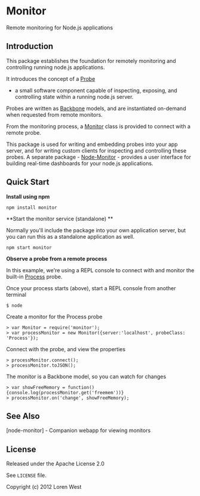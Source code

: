 Monitor
=======

Remote monitoring for Node.js applications

Introduction
------------

This package establishes the foundation for remotely monitoring and controlling
running node.js applications.

It introduces the concept of a [Probe](http://reference/to/Probe.html)
- a small software component capable of inspecting, exposing, and controlling
state within a running node.js server.

Probes are written as
[Backbone](http://documentcloud.github.com/backbone>Backbone.js) models, and
are instantiated on-demand when requested from remote monitors.

From the monitoring process, a [Monitor](http://reference/to/Monitor.html) class
is provided to connect with a remote probe.

This package is used for writing and embedding probes into your app server,
and for writing custom clients for inspecting and controlling these probes.
A separate package  -
[Node-Monitor](https://reference/to/node-monitor) - provides a user interface
for building real-time dashboards for your node.js applications.

Quick Start
-----------

**Install using npm**

    npm install monitor

**Start the monitor service (standalone) **

Normally you'll include the package into your own application server, but you can
run this as a standalone application as well.

    npm start monitor

**Observe a probe from a remote process**

In this example, we're using a REPL console to connect with and monitor the
built-in [Process](http://reference/to/Process.html) probe.

Once your process starts (above), start a REPL console from another terminal

    $ node

Create a monitor for the Process probe

    > var Monitor = require('monitor');
    > var processMonitor = new Monitor({server:'localhost', probeClass: 'Process'});

Connect with the probe, and view the properties

    > processMonitor.connect();
    > processMonitor.toJSON();

The monitor is a Backbone model, so you can watch for changes

    > var showFreeMemory = function(){console.log(processMonitor.get('freemem'))}
    > processMonitor.on('change', showFreeMemory);

See Also
--------

[node-monitor] - Companion webapp for viewing monitors

License
-------

Released under the Apache License 2.0

See `LICENSE` file.

Copyright (c) 2012 Loren West
